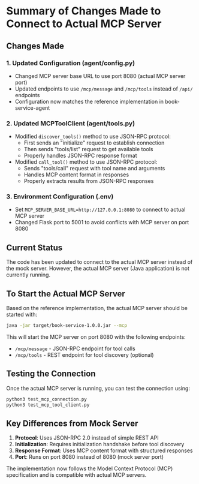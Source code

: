 # Summary of Changes Made to Connect to Actual MCP Server

## Changes Made

### 1. Updated Configuration (agent/config.py)
- Changed MCP server base URL to use port 8080 (actual MCP server port)
- Updated endpoints to use `/mcp/message` and `/mcp/tools` instead of `/api/` endpoints
- Configuration now matches the reference implementation in book-service-agent

### 2. Updated MCPToolClient (agent/tools.py)
- Modified `discover_tools()` method to use JSON-RPC protocol:
  - First sends an "initialize" request to establish connection
  - Then sends "tools/list" request to get available tools
  - Properly handles JSON-RPC response format
- Modified `call_tool()` method to use JSON-RPC protocol:
  - Sends "tools/call" request with tool name and arguments
  - Handles MCP content format in responses
  - Properly extracts results from JSON-RPC responses

### 3. Environment Configuration (.env)
- Set `MCP_SERVER_BASE_URL=http://127.0.0.1:8080` to connect to actual MCP server
- Changed Flask port to 5001 to avoid conflicts with MCP server on port 8080

## Current Status

The code has been updated to connect to the actual MCP server instead of the mock server. However, the actual MCP server (Java application) is not currently running.

## To Start the Actual MCP Server

Based on the reference implementation, the actual MCP server should be started with:

```bash
java -jar target/book-service-1.0.0.jar --mcp
```

This will start the MCP server on port 8080 with the following endpoints:
- `/mcp/message` - JSON-RPC endpoint for tool calls
- `/mcp/tools` - REST endpoint for tool discovery (optional)

## Testing the Connection

Once the actual MCP server is running, you can test the connection using:

```bash
python3 test_mcp_connection.py
python3 test_mcp_tool_client.py
```

## Key Differences from Mock Server

1. **Protocol**: Uses JSON-RPC 2.0 instead of simple REST API
2. **Initialization**: Requires initialization handshake before tool discovery
3. **Response Format**: Uses MCP content format with structured responses
4. **Port**: Runs on port 8080 instead of 8080 (mock server port)

The implementation now follows the Model Context Protocol (MCP) specification and is compatible with actual MCP servers.